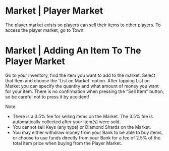 <h1> Market | Player Market </h1> 

The player market exists so players can sell their items to other players. To access the player market, go to Town. 

<h1> Market | Adding An Item To The Player Market </h1> 

Go to your inventory, find the item you want to add to the market. Select that Item and choose the 'List on Market' option.
After tapping List on Market you can specify the quantity and what amount of money you want for your item. There is no confirmation when pressing the "Sell Item" button, so be careful not to press it by accident!

Note:
- There is a 3.5% fee for selling items on the Market. The 3.5% fee is automatically collected after your item(s) were sold. 
- You cannot sell Keys (any type) or Diamond Shards on the Market.
- You may either withdraw money from your Bank to be able to buy items, or choose to use funds directly from your Bank for a fee of 2.5% of the total item price when buying from the Player Market.
